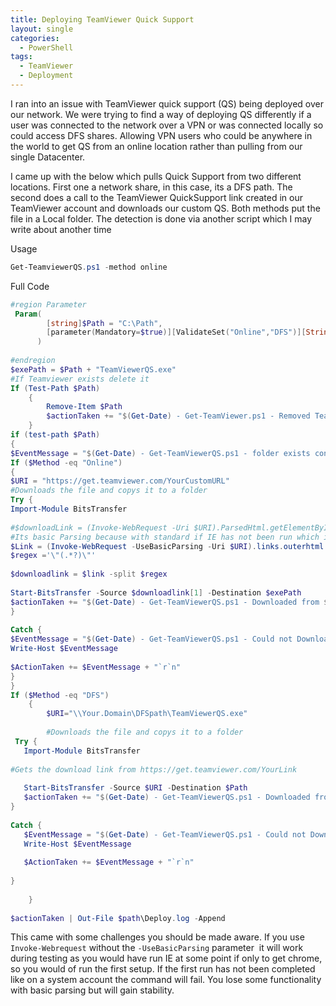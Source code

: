 ```yaml
---
title: Deploying TeamViewer Quick Support
layout: single
categories:
  - PowerShell
tags:
  - TeamViewer
  - Deployment
---
```


I ran into an issue with TeamViewer quick support (QS) being deployed over our network. We were trying to find a way of deploying QS differently if a user was connected to the network over a VPN or was connected locally so could access DFS shares. Allowing VPN users who could be anywhere in the world to get QS from an online location rather than pulling from our single Datacenter.  
  
I came up with the below which pulls Quick Support from two different locations. First one a network share, in this case, its a DFS path. The second does a call to the TeamViewer QuickSupport link created in our TeamViewer account and downloads our custom QS. Both methods put the file in a Local folder. The detection is done via another script which I may write about another time  
  
Usage  

```powershell
Get-TeamviewerQS.ps1 -method online
```
  
Full Code  

```powershell
#region Parameter  
 Param(  
        [string]$Path = "C:\Path",  
        [parameter(Mandatory=$true)][ValidateSet("Online","DFS")][String]$Method ="Online"  
      )  
  
#endregion  
$exePath = $Path + "TeamViewerQS.exe"  
#If Teamviewer exists delete it  
If (Test-Path $Path)  
    {  
        Remove-Item $Path  
        $actionTaken += "$(Get-Date) - Get-TeamViewer.ps1 - Removed TeamViewerQS.exe" + "`r`n"  
    }  
if (test-path $Path)  
{  
$EventMessage = "$(Get-Date) - Get-TeamViewerQS.ps1 - folder exists continuing" Write-Host $EventMessage $ActionTaken += $EventMessage + "`r`n" } Else { New-Item $Path -ItemType Directory $EventMessage = "$(Get-Date) - Get-TeamViewer.ps1 - $path Created" Write-Host $EventMessage $ActionTaken += $EventMessage + "`r`n" }  
If ($Method -eq "Online")  
{  
$URI = "https://get.teamviewer.com/YourCustomURL"  
#Downloads the file and copys it to a folder  
Try {  
Import-Module BitsTransfer  
  
#$downloadLink = (Invoke-WebRequest -Uri $URI).ParsedHtml.getElementById('MasterBodyContent_btnRetry').href  
#Its basic Parsing because with standard if IE has not been run which it wouldn't be for a system account it will error  
$Link = (Invoke-WebRequest -UseBasicParsing -Uri $URI).links.outerhtml | where {$_ -like "*TeamViewerQS.exe*" }  
$regex ='\"(.*?)\"'  
  
$downloadlink = $link -split $regex  
  
Start-BitsTransfer -Source $downloadlink[1] -Destination $exePath  
$actionTaken += "$(Get-Date) - Get-TeamViewerQS.ps1 - Downloaded from $($downloadLink[1]) and Deployed to $exePath"+ "`r`n"  
}  
  
Catch {  
$EventMessage = "$(Get-Date) - Get-TeamViewerQS.ps1 - Could not Download TeamViewer Quick Support" + ". " + $_.Exception.Message  
Write-Host $EventMessage  
  
$ActionTaken += $EventMessage + "`r`n"  
}  
}  
If ($Method -eq "DFS")  
    {  
        $URI="\\Your.Domain\DFSpath\TeamViewerQS.exe"  
  
        #Downloads the file and copys it to a folder  
 Try {  
   Import-Module BitsTransfer  
  
#Gets the download link from https://get.teamviewer.com/YourLink  
  
   Start-BitsTransfer -Source $URI -Destination $Path  
   $actionTaken += "$(Get-Date) - Get-TeamViewerQS.ps1 - Downloaded from $URI and Deployed to $exepath"+ "`r`n"  
}  
  
Catch {  
   $EventMessage = "$(Get-Date) - Get-TeamViewerQS.ps1 - Could not Download TeamViewer Quick Support" + ". " + $_.Exception.Message  
   Write-Host $EventMessage  
  
   $ActionTaken += $EventMessage + "`r`n"  
  
}  
  
    }  
  
$actionTaken | Out-File $path\Deploy.log -Append
```
  
This came with some challenges you should be made aware. If you use `Invoke-Webrequest` without the `-UseBasicParsing` parameter  it will work during testing as you would have run IE at some point if only to get chrome, so you would of run the first setup. If the first run has not been completed like on a system account the command will fail. You lose some functionality with basic parsing but will gain stability.
